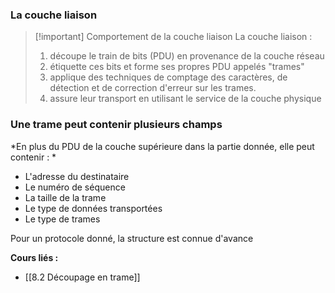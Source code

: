 
### La couche liaison

>[!important] Comportement de la couche liaison
>La couche liaison :
> 1. découpe le train de bits (PDU) en provenance de la couche réseau
> 2. étiquette ces bits et forme ses propres PDU appelés "trames"
> 3. applique des techniques de comptage des caractères, de détection et de correction d'erreur sur les trames.
> 4. assure leur transport en utilisant le service de la couche physique

### Une trame peut contenir plusieurs champs

*En plus du PDU de la couche supérieure dans la partie donnée, elle peut contenir : *

- L'adresse du destinataire
- Le numéro de séquence
- La taille de la trame
- Le type de données transportées
- Le type de trames

Pour un protocole donné, la structure est connue d'avance

**Cours liés :**
- [[8.2 Découpage en trame]]